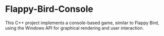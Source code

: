 # Flappy-Bird-Console

This C++ project implements a console-based game, similar to Flappy Bird, using the Windows API for graphical rendering and user interaction. 
